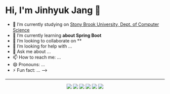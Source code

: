 # Hi, I'm Jinhyuk Jang 👋


- 🔭 I’m currently studying on [Stony Brook University, Dept. of Computer Science](https://www.stonybrook.edu/)     <img src="https://upload.wikimedia.org/wikipedia/commons/e/ec/Stony_Brook_Athletics_Primary_Logo.png" width="20" height="15"/>
- 🌱 I’m currently learning **about Spring Boot**
- 👯 I’m looking to collaborate on **
- 🤔 I’m looking for help with ...
- 💬 Ask me about ...
- 📫 How to reach me: ...
- 😄 Pronouns: ...
- ⚡ Fun fact: ...
-->
___
<div align="center">
	<img src="https://img.shields.io/badge/Java-007396?style=flat&logo=Java&logoColor=white" />
	<img src="https://img.shields.io/badge/C-A8B9CC?style=flat&logo=C&logoColor=white"/>
	<img src="https://img.shields.io/badge/HTML5-E34F26?style=flat&logo=HTML5&logoColor=white" />
	<img src="https://img.shields.io/badge/CSS3-1572B6?style=flat&logo=CSS3&logoColor=white" />
	<img src="https://img.shields.io/badge/Python-3776AB?style=flat&logo=Python&logoColor=white" />
	<img src="https://img.shields.io/badge/Oracle-F80000?style=flat&logo=Oracle&logoColor=white" />
	
</div>




